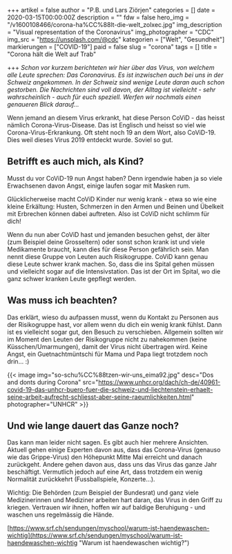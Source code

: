 +++
artikel = false
author = "P.B. und Lars Ziörjen"
categories = []
date = 2020-03-15T00:00:00Z
description = ""
fdw = false
hero_img = "/v1600108466/corona-ha%CC%88lt-die-welt_zolxec.jpg"
img_description = "Visual representation of the Coronavirus"
img_photographer = "CDC"
img_src = "https://unsplash.com/@cdc"
kategorien = ["Welt", "Gesundheit"]
markierungen = ["COVID-19"]
paid = false
slug = "corona"
tags = []
title = "Corona hält die Welt auf Trab"

+++
_Schon vor kurzem berichteten wir hier über das Virus, von welchem alle Leute sprechen: Das Coronavirus. Es ist inzwischen auch bei uns in der Schweiz angekommen. In der Schweiz sind wenige Leute daran auch schon gestorben. Die Nachrichten sind voll davon, der Alltag ist vielleicht - sehr wahrscheinlich - auch für euch speziell. Werfen wir nochmals einen genaueren Blick darauf..._

Wenn jemand an diesem Virus erkrankt, hat diese Person CoViD - das heisst nämlich Corona-Virus-Disease. Das ist Englisch und heisst so viel wie Corona-Virus-Erkrankung. Oft steht noch 19 an dem Wort, also CoViD-19. Dies weil dieses Virus 2019 entdeckt wurde. Soviel so gut.

## Betrifft es auch mich, als Kind?

​Musst du vor CoViD-19 nun Angst haben? Denn irgendwie haben ja so viele Erwachsenen davon Angst, einige laufen sogar mit Masken rum.

Glücklicherweise macht CoViD Kinder nur wenig krank - etwa so wie eine kleine Erkältung: Husten, Schmerzen in den Armen und Beinen und Übelkeit mit Erbrechen können dabei auftreten. Also ist CoViD nicht schlimm für dich!

Wenn du nun aber CoViD hast und jemanden besuchen gehst, der älter (zum Beispiel deine Grosseltern) oder sonst schon krank ist und viele Medikamente braucht, kann dies für diese Person gefährlich sein. Man nennt diese Gruppe von Leuten auch Risikogruppe. CoViD kann genau diese Leute schwer krank machen. So, dass die ins Spital gehen müssen und vielleicht sogar auf die Intensivstation. Das ist der Ort im Spital, wo die ganz schwer kranken Leute gepflegt werden.

## Was muss ich beachten?

Das erklärt, wieso du aufpassen musst, wenn du Kontakt zu Personen aus der Risikogruppe hast, vor allem wenn du dich ein wenig krank fühlst. Dann ist es vielleicht sogar gut, den Besuch zu verschieben. Allgemein sollten wir im Moment den Leuten der Risikogruppe nicht zu nahekommen (keine Küsschen/Umarmungen), damit der Virus nicht übertragen wird. Keine Angst, ein Guetnachtmüntschi für Mama und Papa liegt trotzdem noch drin... :)

{{< image img="so-schu%CC%88tzen-wir-uns_eima92.jpg" desc="Dos and donts during Corona" src="https://www.unhcr.org/dach/ch-de/40961-covid-19-das-unhcr-buero-fuer-die-schweiz-und-liechtenstein-erhaelt-seine-arbeit-aufrecht-schliesst-aber-seine-raeumlichkeiten.html" photographer="UNHCR" >}}

## Und wie lange dauert das Ganze noch?

Das kann man leider nicht sagen. Es gibt auch hier mehrere Ansichten. Aktuell gehen einige Experten davon aus, dass das Corona-Virus (genauso wie das Grippe-Virus) den Höhepunkt Mitte Mai erreicht und danach zurückgeht. Andere gehen davon aus, dass uns das Virus das ganze Jahr beschäftigt. Vermutlich jedoch auf eine Art, dass trotzdem ein wenig Normalität zurückkehrt (Fussballspiele, Konzerte...).

Wichtig: Die Behörden (zum Beispiel der Bundesrat) und ganz viele Medizinerinnen und Mediziner arbeiten hart daran, das Virus in den Griff zu kriegen. Vertrauen wir ihnen, hoffen wir auf baldige Beruhigung - und waschen uns regelmässig die Hände.

[https://www.srf.ch/sendungen/myschool/warum-ist-haendewaschen-wichtig](https://www.srf.ch/sendungen/myschool/warum-ist-haendewaschen-wichtig "Warum ist haendewaschen wichtig?")